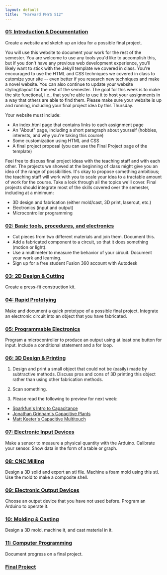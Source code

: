 ```yaml
---
layout: default
title:  "Harvard PHYS S12"
---
```


### [01: Introduction & Documentation](https://kem406.github.io/PHYS-S12/01/)

Create a website and sketch up an idea for a possible final project.

You will use this website to document your work for the rest of the semester. You are welcome to use any tools you'd like to accomplish this, but if you don't have any previous web development experience, you'll likely want to stick with the Jekyll template we covered in class. You're encouraged to use the HTML and CSS techniques we covered in class to cutomize your site -- even better if you research new techniques and make a novel website. You can also continue to update your website styling/layout for the rest of the semester. The goal for this week is to make the site functional, i.e., that you're able to use it to host your assignments in a way that others are able to find them. Please make sure your website is up and running, including your final project idea by this Thursday.

Your website must include:

- An index.html page that contains links to each assignment page
- An "About" page, including a short paragraph about yourself (hobbies, interests, and why you're taking this course)
- Some customization using HTML and CSS
- A final project proposal (you can use the Final Project page of the template)

Feel free to discuss final project ideas with the teaching staff and with each other. The projects we showed at the beginning of class might give you an idea of the range of possibilities. It's okay to propose something ambitious; the teaching staff will work with you to scale your idea to a tractable amount of work for the course. Take a look through all the topics we'll cover. Final projects should integrate most of the skills covered over the semester, including at a minimum:

- 3D design and fabrication (either mold/cast, 3D print, lasercut, etc.)
- Electronics (input and output)
- Microcontroller programming

### [02: Basic tools, procedures, and electronics](https://kem406.github.io/PHYS-S12/02/)

- Cut pieces from two different materials and join them. Document this.
- Add a fabricated component to a circuit, so that it does something (motion or light).
- Use a multimeter to measure the behavior of your circuit. Document your work and learning.
- Sign up for a free student Fusion 360 account with Autodesk

### [03: 2D Design & Cutting](https://kem406.github.io/PHYS-S12/03/)

Create a press-fit construction kit.

### [04: Rapid Prototying](https://kem406.github.io/PHYS-S12/04/)

Make and document a quick prototype of a possible final project. Integrate an electronic circuit into an object that you have fabricated.

### [05: Programmable Electronics](https://kem406.github.io/PHYS-S12/05/)

Program a microcontroller to produce an output using at least one button for input. Include a conditional statement and a for loop.

### [06: 3D Design & Printing](https://kem406.github.io/PHYS-S12/06/)

1. Design and print a small object that could not be (easily) made by subtractive methods. Discuss pros and cons of 3D printing this object rather than using other fabrication methods.

2. Scan something.

3. Please read the following to preview for next week:

- [Sparkfun's Intro to Capacitance](https://learn.sparkfun.com/tutorials/capacitors/all)
- [Jonathan Grinham's Capacitive Plants](http://fab.cba.mit.edu/classes/863.13/people/Jonathan_Grinham/index.html)
- [Matt Keeter's Capacitive Multitouch](http://fab.cba.mit.edu/classes/863.11/people/matthew.keeter/multitouch/index.html)

### [07: Electronic Input Devices](https://kem406.github.io/PHYS-S12/07/)

Make a sensor to measure a physical quantity with the Arduino. Calibrate your sensor. Show data in the form of a table or graph.

### [08: CNC Milling](https://kem406.github.io/PHYS-S12/08/)

Design a 3D solid and export an stl file.
Machine a foam mold using this stl.
Use the mold to make a composite shell.

### [09: Electronic Output Devices](https://kem406.github.io/PHYS-S12/09/)

Choose an output device that you have not used before. Program an Arduino to operate it.

### [10: Molding & Casting](https://kem406.github.io/PHYS-S12/10/)

Design a 3D mold, machine it, and cast material in it.

### [11: Computer Programming](https://kem406.github.io/PHYS-S12/11/)

Document progress on a final project.

### [Final Project](https://kem406.github.io/PHYS-S12/12/)
